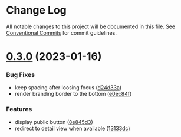 # Change Log

All notable changes to this project will be documented in this file.
See [Conventional Commits](https://conventionalcommits.org) for commit guidelines.

# [0.3.0](https://github.com/just-paja/django-admin-omni-search/compare/v0.2.0...v0.3.0) (2023-01-16)


### Bug Fixes

* keep spacing after loosing focus ([d24d33a](https://github.com/just-paja/django-admin-omni-search/commit/d24d33a1804440be30c975ed1225fec43795bbb5))
* render branding border to the bottom ([e0ec84f](https://github.com/just-paja/django-admin-omni-search/commit/e0ec84f1ac0e3011897c83d5678375bd9738b59e))


### Features

* display public button ([8e845d3](https://github.com/just-paja/django-admin-omni-search/commit/8e845d3894907eece39ab94c60101c56c69702db))
* redirect to detail view when available ([13133dc](https://github.com/just-paja/django-admin-omni-search/commit/13133dc793aee0a1f54d422cfd4e84741c10ee69))
